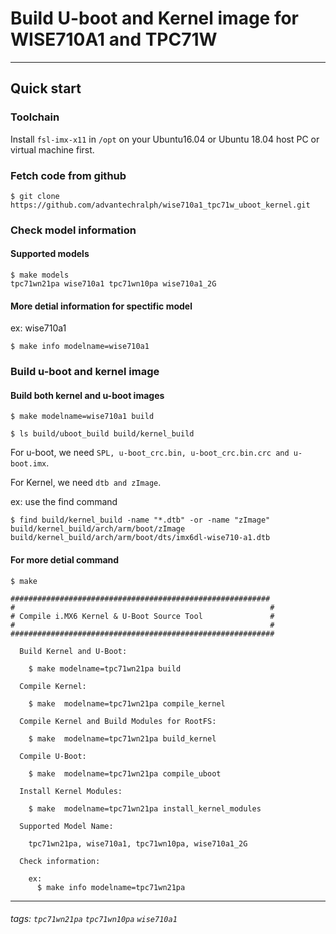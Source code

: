 # Build U-boot and Kernel image for WISE710A1 and TPC71W

---


## Quick start

### Toolchain

Install `fsl-imx-x11` in `/opt` on your Ubuntu16.04 or Ubuntu 18.04 host PC or virtual machine first.

### Fetch code from github

```bash=
$ git clone https://github.com/advantechralph/wise710a1_tpc71w_uboot_kernel.git
```

### Check model information


#### Supported models

```bash=
$ make models
tpc71wn21pa wise710a1 tpc71wn10pa wise710a1_2G
```
#### More detial information for spectific model

ex: wise710a1
```bash=
$ make info modelname=wise710a1
```

### Build u-boot and kernel image


#### Build both kernel and u-boot images

```bash=
$ make modelname=wise710a1 build
```

```bash=
$ ls build/uboot_build build/kernel_build
```

For u-boot, we need `SPL, u-boot_crc.bin, u-boot_crc.bin.crc and u-boot.imx`. 

For Kernel, we need `dtb and zImage`. 

ex: use the find command
```bash=
$ find build/kernel_build -name "*.dtb" -or -name "zImage"
build/kernel_build/arch/arm/boot/zImage
build/kernel_build/arch/arm/boot/dts/imx6dl-wise710-a1.dtb
```

#### For more detial command

```bash=
$ make 

##########################################################
#                                                         #
# Compile i.MX6 Kernel & U-Boot Source Tool               #
#                                                         #
###########################################################

  Build Kernel and U-Boot:

    $ make modelname=tpc71wn21pa build

  Compile Kernel:

    $ make  modelname=tpc71wn21pa compile_kernel

  Compile Kernel and Build Modules for RootFS:

    $ make  modelname=tpc71wn21pa build_kernel

  Compile U-Boot:

    $ make  modelname=tpc71wn21pa compile_uboot

  Install Kernel Modules:

    $ make  modelname=tpc71wn21pa install_kernel_modules

  Supported Model Name:

    tpc71wn21pa, wise710a1, tpc71wn10pa, wise710a1_2G

  Check information:

    ex:
      $ make info modelname=tpc71wn21pa

```


---

###### tags: `tpc71wn21pa` `tpc71wn10pa` `wise710a1`
